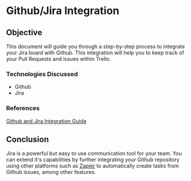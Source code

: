 # Github/Jira Integration

## Objective

This document will guide you through a step-by-step process to integrate your Jira board with Github. This integration will help you to keep track of your Pull Requests and issues within Trello.

### Technologies Discussed

* Github
* Jira

### References

[Github and Jira Integration Guide](https://youtu.be/e5yr7nIqTc8)

## Conclusion

Jira is a powerful but easy to use communication tool for your team. You can extend it's capabilities by further integrating your Github repository using other platforms such as [Zapier](https://zapier.com/apps/github/integrations/trello) to automatically create tasks from Github issues, among other features.
